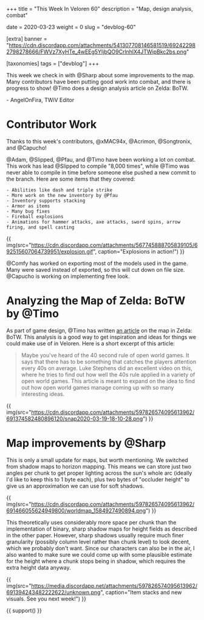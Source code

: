 +++
title = "This Week In Veloren 60"
description = "Map, design analysis, combat"

date = 2020-03-23
weight = 0
slug = "devblog-60"

[extra]
banner = "https://cdn.discordapp.com/attachments/541307708146581519/692422982798278666/FWVz7XyHTe_4wEEg5YIjbQO9CrlnhlX4JTWipBkc2bs.png"

[taxonomies]
tags = ["devblog"]
+++

This week we check in with @Sharp about some improvements to the map. Many contributors have been putting good work into combat, and there is progress to show! @Timo does a design analysis article on Zelda: BoTW.

\- AngelOnFira, TWiV Editor

# Contributor Work

Thanks to this week's contributors, @xMAC94x, @Acrimon, @Songtronix, and @Capucho!

@Adam, @Slipped, @Pfau, and @Timo have been working a lot on combat. This work has lead @Slipped to compile "8,000 times", while @Timo was never able to compile in time before someone else pushed a new commit to the branch. Here are some items that they covered:

```
- Abilities like dash and triple strike
- More work on the new inventory by @Pfau
- Inventory supports stacking
- Armor as items
- Many bug fixes
- Fireball explosions
- Animations for hammer attacks, axe attacks, sword spins, arrow firing, and spell casting
```

{{ img(src="https://cdn.discordapp.com/attachments/567745888705839105/692515607064739951/explosion.gif", caption="Explosions in action!") }}

@Comfy has worked on exporting most of the models used in the game. Many were saved instead of exported, so this will cut down on file size. @Capucho is working on implementing free look.

# Analyzing the Map of Zelda: BoTW by @Timo

As part of game design, @Timo has written [an article](https://veloren.koesters.xyz/zeldabotw/post.html) on the map in Zelda: BoTW. This analysis is a good way to get inspiration and ideas for things we could make use of in Veloren. Here is a short excerpt of this article:

> Maybe you've heard of the 40 second rule of open world games. It says that there has to be something that catches the players attention every 40s on average. Luke Stephens did an excellent video on this, where he tries to find out how well the 40s rule applied in a variety of open world games. This article is meant to expand on the idea to find out how open world games manage coming up with so many interesting ideas.

{{ img(src="https://cdn.discordapp.com/attachments/597826574095613962/691374582480896120/snap2020-03-19-18-10-28.png") }}

# Map improvements by @Sharp

This is only a small update for maps, but worth mentioning. We switched from shadow maps to horizon mapping. This means we can store just two angles per chunk to get proper lighting across the sun's whole arc (ideally I'd like to keep this to 1 byte each), plus two bytes of "occluder height" to give us an approximation we can use for soft shadows.

{{ img(src="https://cdn.discordapp.com/attachments/597826574095613962/691466055624949800/worldmap_1584927490894.png") }}

This theoretically uses considerably more space per chunk than the implementation of binary, sharp shadow maps for height fields as described in the other paper. However, sharp shadows usually require much finer granularity (possibly column level rather than chunk level) to look decent, which we probably don't want. Since our characters can also be in the air, I also wanted to make sure we could come up with some plausible estimate for the height where a chunk stops being in shadow, which requires the extra height data anyway.

{{ img(src="https://media.discordapp.net/attachments/597826574095613962/691394243482222622/unknown.png", caption="Item stacks and new visuals. See you next week!") }}

{{ support() }}
